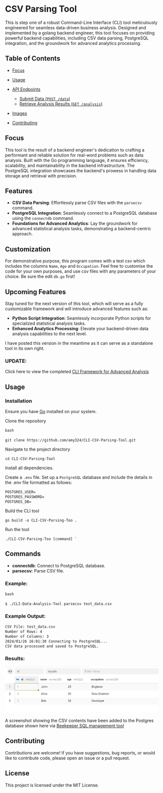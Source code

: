 # CSV Parsing Tool

This is step one of a robust Command-Line Interface (CLI) tool meticulously engineered for seamless data-driven business analysis. Designed and implemented by a golang backend engineer, this tool focuses on providing powerful backend capabilities, including CSV data parsing, PostgreSQL integration, and the groundwork for advanced analytics processing. 

## Table of Contents


-   [Focus](#focusn)
-   [Usage](#usage)
-   [API Endpoints](#api-endpoints)
    -   [Submit Data (`POST /data`)](#submit-data-post-data)
    -   [Retrieve Analysis Results (`GET /analysis`)](#retrieving-analysis-results)
-   [Images](#images)

-   [Contributing](#contributing)

## Focus

This tool is the result of a backend engineer's dedication to crafting a performant and reliable solution for real-word problems such as data analysis. Built with the Go programming language, it ensures efficiency, scalability, and maintainability in the backend infrastructure. The PostgreSQL integration showcases the backend's prowess in handling data storage and retrieval with precision.

## Features

- **CSV Data Parsing**: Effortlessly parse CSV files with the `parsecsv` command.
- **PostgreSQL Integration**: Seamlessly connect to a PostgreSQL database using the `connectdb` command.
- **Foundations for Advanced Analytics**: Lay the groundwork for advanced statistical analysis tasks, demonstrating a backend-centric approach.


## Customization

For demonstrative purpose, this program comes with a test csv which includes the columns `Name`, `Age` and `Occupation`. Feel free to customise the code for your own purposes, and use csv files with any parameters of your choice. Be sure the edit `db.go` first! 

## Upcoming Features

Stay tuned for the next version of this tool, which will serve as a fully customizable framework and will introduce advanced features such as:

-   **Python Script Integration**: Seamlessly incorporate Python scripts for specialized statistical analysis tasks.
-   **Enhanced Analytics Processing**: Elevate your backend-driven data analysis capabilities to the next level.

I have posted this version in the meantime as it can serve as a standalone tool in its own right.

### UPDATE:
Click here to view the completed  [CLI Framework for Advanced Analysis](https://github.com/amy324/CLI-Framework-for-Advanced-Analysis.git)

## Usage

### Installation

Ensure you have [Go](https://golang.org/) installed on your system.

Clone the repository
```
bash

git clone https://github.com/amy324/CLI-CSV-Parsing-Tool.git
```
 Navigate to the project directory
 ```
cd CLI-CSV-Parsing-Tool
```
Install all dependencies.

Create a `.env` file. Set up a `PostgreSQL` database and include the details in the .env file formatted as follows:
```
POSTGRES_USER=
POSTGRES_PASSWORD=
POSTGRES_DB=

```
Build the CLI tool
```
go build -o CLI-CSV-Parsing-Too .
```

 Run the tool
 ```
./CLI-CSV-Parsing-Too [command] `
```
## Commands


-   **connectdb**: Connect to PostgreSQL database.
-   **parsecsv**: Parse CSV file.

### Example:


```
bash

$ ./CLI-Data-Analysis-Tool parsecsv test_data.csv

```
### Example Output: 
```
CSV File: test_data.csv
Number of Rows: 4
Number of Columns: 3
2024/01/26 16:01:30 Connecting to PostgreSQL...
CSV data processed and saved to PostgreSQL.
```
### Results:

![Postgres Results](image/db-demo.png)

A screenshot showing the CSV contents have been added to the Postgres database shown here via [Beekeeper SQL management tool](https://www.beekeeperstudio.io/get)

 
## Contributing


Contributions are welcome! If you have suggestions, bug reports, or would like to contribute code, please open an issue or a pull request.

License
-------

This project is licensed under the MIT License.

